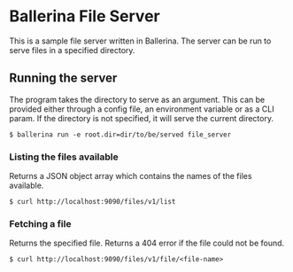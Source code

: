 # Ballerina File Server
This is a sample file server written in Ballerina. The server can be run to serve files in a specified directory. 

## Running the server
The program takes the directory to serve as an argument. This can be provided either through a config file, an environment variable or as a CLI param. If the directory is not specified, it will serve the current directory.
```
$ ballerina run -e root.dir=dir/to/be/served file_server
```
### Listing the files available
Returns a JSON object array which contains the names of the files available.
```
$ curl http://localhost:9090/files/v1/list
```
### Fetching a file
Returns the specified file. Returns a 404 error if the file could not be found.
```
$ curl http://localhost:9090/files/v1/file/<file-name>
```
